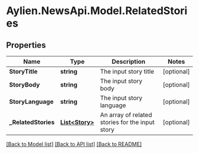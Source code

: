 # Aylien.NewsApi.Model.RelatedStories
## Properties

Name | Type | Description | Notes
------------ | ------------- | ------------- | -------------
**StoryTitle** | **string** | The input story title | [optional] 
**StoryBody** | **string** | The input story body | [optional] 
**StoryLanguage** | **string** | The input story language | [optional] 
**_RelatedStories** | [**List&lt;Story&gt;**](Story.md) | An array of related stories for the input story | [optional] 

[[Back to Model list]](../README.md#documentation-for-models) [[Back to API list]](../README.md#documentation-for-api-endpoints) [[Back to README]](../README.md)

